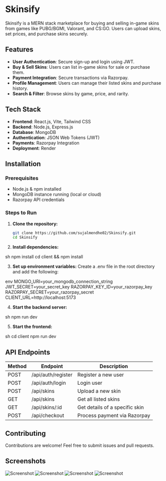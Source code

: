 # Skinsify

Skinsify is a MERN stack marketplace for buying and selling in-game skins from games like PUBG/BGMI, Valorant, and CS:GO. Users can upload skins, set prices, and purchase skins securely.

## Features

- **User Authentication**: Secure sign-up and login using JWT.
- **Buy & Sell Skins**: Users can list in-game skins for sale or purchase them.
- **Payment Integration**: Secure transactions via Razorpay.
- **Profile Management**: Users can manage their listed skins and purchase history.
- **Search & Filter**: Browse skins by game, price, and rarity.

## Tech Stack

- **Frontend**: React.js, Vite, Tailwind CSS
- **Backend**: Node.js, Express.js
- **Database**: MongoDB
- **Authentication**: JSON Web Tokens (JWT)
- **Payments**: Razorpay Integration
- **Deployment**: Render

## Installation

### Prerequisites
- Node.js & npm installed
- MongoDB instance running (local or cloud)
- Razorpay API credentials

### Steps to Run

1. **Clone the repository:**
   ```sh
   git clone https://github.com/sujalmendhe02/Skinsify.git
   cd Skinsify
2. **Install dependencies:**
   
sh
   npm install
   cd client && npm install


3. **Set up environment variables:**
   Create a .env file in the root directory and add the following:
   
env
  MONGO_URI=your_mongodb_connection_string
  JWT_SECRET=your_secret_key
  RAZORPAY_KEY_ID=your_razorpay_key
  RAZORPAY_SECRET=your_razorpay_secret
  CLIENT_URL=http://localhost:5173



4. **Start the backend server:**
   
sh
   npm run dev


5. **Start the frontend:**
   
sh
   cd client
   npm run dev

## API Endpoints

| Method | Endpoint            | Description                   |
|--------|---------------------|-------------------------------|
| POST   | /api/auth/register  | Register a new user           |
| POST   | /api/auth/login     | Login user                    |
| POST   | /api/skins          | Upload a new skin             |
| GET    | /api/skins          | Get all listed skins          |
| GET    | /api/skins/:id      | Get details of a specific skin|
| POST   | /api/checkout       | Process payment via Razorpay  |

## Contributing

Contributions are welcome! Feel free to submit issues and pull requests.

## Screenshots

![Screenshot](https://drive.google.com/uc?export=view&id=1rS03Twt-U3LePUuoSlV953LutPHQ4MBW)
![Screenshot](https://drive.google.com/uc?export=view&id=1n4Ml0bgbj5WyksclxQV2suiBNOeVqvy5)
![Screenshot](https://drive.google.com/uc?export=view&id=1kDK0Gvo7adlCfMcww1q3Ez9jbLnBHNh2)
![Screenshot](https://drive.google.com/uc?export=view&id=1qXHENalgpAJ5dQ0tnCr6szGL0xZf68-u)


